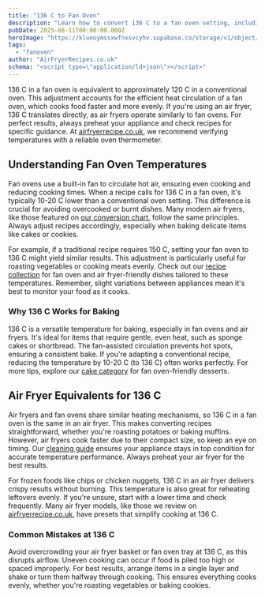 ```yaml
---
title: "136 C to Fan Oven"
description: "Learn how to convert 136 C to a fan oven setting, including air fryer equivalents and baking tips for perfect results every time."
pubDate: 2025-08-11T00:00:00.000Z
heroImage: "https://klueoymssxwfnxsvcyhv.supabase.co/storage/v1/object/public/md/136-c-to-fan-oven-7db8e30f.png"
tags:
  - "fanoven"
author: "AirFryerRecipes.co.uk"
schema: "<script type=\"application/ld+json\"></script>"
---
```


<p>136 C in a fan oven is equivalent to approximately 120 C in a conventional oven. This adjustment accounts for the efficient heat circulation of a fan oven, which cooks food faster and more evenly. If you're using an air fryer, 136 C translates directly, as air fryers operate similarly to fan ovens. For perfect results, always preheat your appliance and check recipes for specific guidance. At <a href=https://www.airfryerrecipe.co.uk>airfryerrecipe.co.uk</a>, we recommend verifying temperatures with a reliable oven thermometer.</p>  

<h2>Understanding Fan Oven Temperatures</h2>  
<p>Fan ovens use a built-in fan to circulate hot air, ensuring even cooking and reducing cooking times. When a recipe calls for 136 C in a fan oven, it's typically 10-20 C lower than a conventional oven setting. This difference is crucial for avoiding overcooked or burnt dishes. Many modern air fryers, like those featured on <a href=https://www.airfryerrecipe.co.uk/air-fryer-conversion-chart>our conversion chart</a>, follow the same principles. Always adjust recipes accordingly, especially when baking delicate items like cakes or cookies.</p>  

<p>For example, if a traditional recipe requires 150 C, setting your fan oven to 136 C might yield similar results. This adjustment is particularly useful for roasting vegetables or cooking meats evenly. Check out our <a href=https://www.airfryerrecipe.co.uk/recipes>recipe collection</a> for fan oven and air fryer-friendly dishes tailored to these temperatures. Remember, slight variations between appliances mean it's best to monitor your food as it cooks.</p>  

<h3>Why 136 C Works for Baking</h3>  
<p>136 C is a versatile temperature for baking, especially in fan ovens and air fryers. It's ideal for items that require gentle, even heat, such as sponge cakes or shortbread. The fan-assisted circulation prevents hot spots, ensuring a consistent bake. If you're adapting a conventional recipe, reducing the temperature by 10-20 C (to 136 C) often works perfectly. For more tips, explore our <a href=https://www.airfryerrecipe.co.uk/recipe-category/cakes>cake category</a> for fan oven-friendly desserts.</p>  

<h2>Air Fryer Equivalents for 136 C</h2>  
<p>Air fryers and fan ovens share similar heating mechanisms, so 136 C in a fan oven is the same in an air fryer. This makes converting recipes straightforward, whether you're roasting potatoes or baking muffins. However, air fryers cook faster due to their compact size, so keep an eye on timing. Our <a href=https://www.airfryerrecipe.co.uk/air-fryer-cleaner>cleaning guide</a> ensures your appliance stays in top condition for accurate temperature performance. Always preheat your air fryer for the best results.</p>  

<p>For frozen foods like chips or chicken nuggets, 136 C in an air fryer delivers crispy results without burning. This temperature is also great for reheating leftovers evenly. If you're unsure, start with a lower time and check frequently. Many air fryer models, like those we review on <a href=https://www.airfryerrecipe.co.uk>airfryerrecipe.co.uk</a>, have presets that simplify cooking at 136 C.</p>  

<h3>Common Mistakes at 136 C</h3>  
<p>Avoid overcrowding your air fryer basket or fan oven tray at 136 C, as this disrupts airflow. Uneven cooking can occur if food is piled too high or spaced improperly. For best results, arrange items in a single layer and shake or turn them halfway through cooking. This ensures everything cooks evenly, whether you're roasting vegetables or baking cookies.</p>